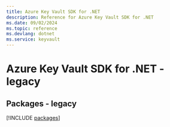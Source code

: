 ```yaml
---
title: Azure Key Vault SDK for .NET
description: Reference for Azure Key Vault SDK for .NET
ms.date: 09/02/2024
ms.topic: reference
ms.devlang: dotnet
ms.service: keyvault
---
```

# Azure Key Vault SDK for .NET - legacy
## Packages - legacy
[!INCLUDE [packages](key-vault-index.md)]